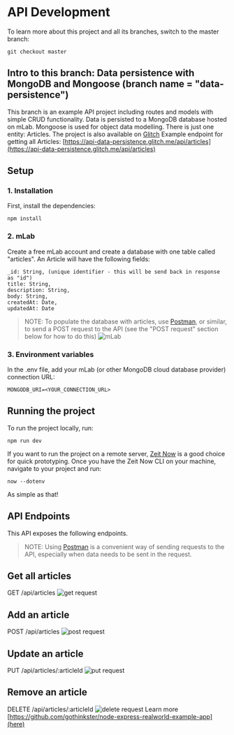 # API Development
To learn more about this project and all its branches, switch to the master branch:
````
git checkout master
````
## Intro to this branch: Data persistence with MongoDB and Mongoose (branch name = "data-persistence")
This branch is an example API project including routes and models with simple CRUD functionality. Data is persisted to a MongoDB database hosted on mLab. Mongoose is used for object data modelling. There is just one entity: Articles.
The project is also available on [Glitch](https://glitch.com/edit/#!/api-data-persistence?path=README.md:1:0)
Example endpoint for getting all Articles: [https://api-data-persistence.glitch.me/api/articles](https://api-data-persistence.glitch.me/api/articles)
## Setup
### 1. Installation
First, install the dependencies:
````
npm install
````
### 2. mLab
Create a free mLab account and create a database with one table called "articles".
An Article will have the following fields:
````
_id: String, (unique identifier - this will be send back in response as "id")
title: String,
description: String,
body: String,
createdAt: Date,
updatedAt: Date
````
> NOTE: To populate the database with articles, use [Postman](https://www.getpostman.com/), or similar, to send a POST request to the API (see the "POST request" section below for how to do this)
![mLab](https://raw.githubusercontent.com/richjava/api-development/data-persistence/assets/images/f8853aa3-f2d6-40d9-b298-b8a4592fc746_mlab-articles.png "mLab")
### 3. Environment variables
In the .env file, add your mLab (or other MongoDB cloud database provider) connection URL:
````
MONGODB_URI=<YOUR_CONNECTION_URL>
````
## Running the project
To run the project locally, run:
````
npm run dev
````
If you want to run the project on a remote server, [Zeit Now](https://zeit.co/now) is a good choice for quick prototyping. Once you have the Zeit Now CLI on your machine, navigate to your project and run:
````
now --dotenv
````
As simple as that!

## API Endpoints
This API exposes the following endpoints. 
> NOTE: Using [Postman](https://www.getpostman.com/) is a convenient way of sending requests to the API, especially when data needs to be sent in the request.

## Get all articles
GET /api/articles
![get request](https://raw.githubusercontent.com/richjava/api-development/data-persistence/assets/images/f8853aa3-f2d6-40d9-b298-b8a4592fc746_get-articles-postman.png "GET Request")

## Add an article
POST /api/articles
![post request](https://raw.githubusercontent.com/richjava/api-development/data-persistence/assets/images/f8853aa3-f2d6-40d9-b298-b8a4592fc746_post-article-postman.png "POST Request")

## Update an article
PUT /api/articles/:articleId
![put request](https://raw.githubusercontent.com/richjava/api-development/data-persistence/assets/images/f8853aa3-f2d6-40d9-b298-b8a4592fc746_put-articles-postman.png "PUT Request")

## Remove an article
DELETE /api/articles/:articleId
![delete request](https://raw.githubusercontent.com/richjava/api-development/data-persistence/assets/images/f8853aa3-f2d6-40d9-b298-b8a4592fc746_delete-article-postman.png "DELETE Request")
Learn more [https://github.com/gothinkster/node-express-realworld-example-app](here)
